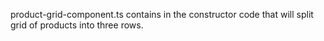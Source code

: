 product-grid-component.ts contains in the constructor code that will split grid of products into three rows.
